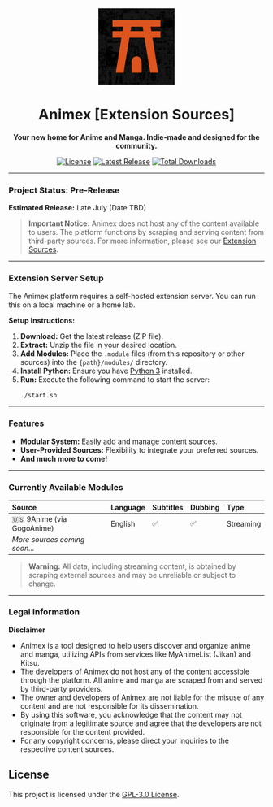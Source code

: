 
<div align="center">
    <img width="150px" src="https://raw.githubusercontent.com/Animex-App/Animex/refs/heads/main/assets/icon.png" alt="Animex Logo"/>
    <h1 style="border-bottom: none;">Animex [Extension Sources]</h1>
    <p><strong>Your new home for Anime and Manga. Indie-made and designed for the community.</strong></p>
</div>

<div align="center">
    <a href="https://github.com/Animex-App/Animex/blob/main/LICENSE"><img alt="License" src="https://img.shields.io/github/license/Animex-App/Animex?style=for-the-badge&labelColor=1a1d24"></a>
    <a href="https://github.com/Animex-App/Animex-Desktop/releases"><img alt="Latest Release" src="https://img.shields.io/github/v/release/Animex-App/Animex-Desktop?style=for-the-badge&labelColor=1a1d24"></a>
    <a href="https://github.com/Animex-App/Animex/releases"><img alt="Total Downloads" src="https://img.shields.io/github/downloads/Animex-App/Animex/total?style=for-the-badge&labelColor=1a1d24"></a>
</div>

---

### **Project Status: Pre-Release**

**Estimated Release:** Late July (Date TBD)

> **Important Notice:** Animex does not host any of the content available to users. The platform functions by scraping and serving content from third-party sources. For more information, please see our [Extension Sources](https://github.com/Animex-App/Extension-Servers).

---

### **Extension Server Setup**

The Animex platform requires a self-hosted extension server. You can run this on a local machine or a home lab.

**Setup Instructions:**

1.  **Download:** Get the latest release (ZIP file).
2.  **Extract:** Unzip the file in your desired location.
3.  **Add Modules:** Place the `.module` files (from this repository or other sources) into the `{path}/modules/` directory.
4.  **Install Python:** Ensure you have [Python 3](https://www.python.org/downloads/) installed.
5.  **Run:** Execute the following command to start the server:
    ```bash
    ./start.sh
    ```

---

### **Features**

*   **Modular System:** Easily add and manage content sources.
*   **User-Provided Sources:** Flexibility to integrate your preferred sources.
*   **And much more to come!**

---

### **Currently Available Modules**

| Source | Language | Subtitles | Dubbing | Type |
| :--- | :--- | :--- | :--- | :--- |
| 🇺🇸 9Anime (via GogoAnime) | English | ✅ | ✅ | Streaming |
| *More sources coming soon...* | | | | |

> **Warning:** All data, including streaming content, is obtained by scraping external sources and may be unreliable or subject to change.

---

### **Legal Information**

**Disclaimer**

*   Animex is a tool designed to help users discover and organize anime and manga, utilizing APIs from services like MyAnimeList (Jikan) and Kitsu.
*   The developers of Animex do not host any of the content accessible through the platform. All anime and manga are scraped from and served by third-party providers.
*   The owner and developers of Animex are not liable for the misuse of any content and are not responsible for its dissemination.
*   By using this software, you acknowledge that the content may not originate from a legitimate source and agree that the developers are not responsible for the content provided.
*   For any copyright concerns, please direct your inquiries to the respective content sources.

**License**
---
This project is licensed under the [GPL-3.0 License](https://www.gnu.org/licenses/gpl-3.0.html#license-text).
